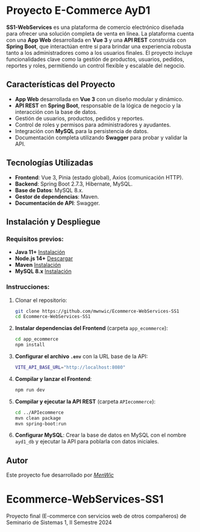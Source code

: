 # Proyecto E-Commerce AyD1

**SS1-WebServices** es una plataforma de comercio electrónico diseñada para ofrecer una solución completa de venta en línea. La plataforma cuenta con una **App Web** desarrollada en **Vue 3** y una **API REST** construida con **Spring Boot**, que interactúan entre sí para brindar una experiencia robusta tanto a los administradores como a los usuarios finales. El proyecto incluye funcionalidades clave como la gestión de productos, usuarios, pedidos, reportes y roles, permitiendo un control flexible y escalable del negocio.

## Características del Proyecto
- **App Web** desarrollada en **Vue 3** con un diseño modular y dinámico.
- **API REST** en **Spring Boot**, responsable de la lógica de negocio y la interacción con la base de datos.
- Gestión de usuarios, productos, pedidos y reportes.
- Control de roles y permisos para administradores y ayudantes.
- Integración con **MySQL** para la persistencia de datos.
- Documentación completa utilizando **Swagger** para probar y validar la API.

## Tecnologías Utilizadas
- **Frontend**: Vue 3, Pinia (estado global), Axios (comunicación HTTP).
- **Backend**: Spring Boot 2.7.3, Hibernate, MySQL.
- **Base de Datos**: MySQL 8.x.
- **Gestor de dependencias**: Maven.
- **Documentación de API**: Swagger.

## Instalación y Despliegue
### Requisitos previos:
- **Java 11+** [Instalación](https://www.oracle.com/java/technologies/javase-jdk11-downloads.html)
- **Node.js 14+** [Descargar](https://nodejs.org/en/download/)
- **Maven** [Instalación](https://maven.apache.org/install.html)
- **MySQL 8.x** [Instalación](https://dev.mysql.com/downloads/windows/installer/8.0.html)

### Instrucciones:
1. Clonar el repositorio:
   ```bash
   git clone https://github.com/mwnwic/Ecommerce-WebServices-SS1
   cd Ecommerce-WebServices-SS1
   ```

2. **Instalar dependencias del Frontend** (carpeta `app_ecommerce`):
   ```bash
   cd app_ecommerce
   npm install
   ```

3. **Configurar el archivo `.env`** con la URL base de la API:
   ```bash
   VITE_API_BASE_URL="http://localhost:8080"
   ```

4. **Compilar y lanzar el Frontend**:
   ```bash
   npm run dev
   ```

5. **Compilar y ejecutar la API REST** (carpeta `APIecommerce`):
   ```bash
   cd ../APIecommerce
   mvn clean package
   mvn spring-boot:run
   ```

6. **Configurar MySQL**: Crear la base de datos en MySQL con el nombre `ayd1_db` y ejecutar la API para poblarla con datos iniciales.

## Autor
Este proyecto fue desarrollado por *[MenWic](https://github.com/MenWic)*

# Ecommerce-WebServices-SS1
Proyecto final (E-commerce con servicios web de otros compañeros) de Seminario de Sistemas 1, II Semestre 2024 
